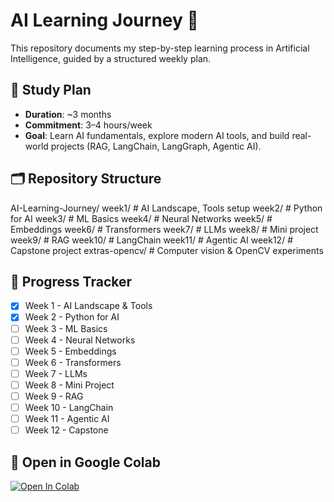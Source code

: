 # AI Learning Journey 🚀

This repository documents my step-by-step learning process in Artificial Intelligence, guided by a structured weekly plan.

## 📅 Study Plan
- **Duration**: ~3 months
- **Commitment**: 3–4 hours/week
- **Goal**: Learn AI fundamentals, explore modern AI tools, and build real-world projects (RAG, LangChain, LangGraph, Agentic AI).

## 🗂 Repository Structure
AI-Learning-Journey/
week1/ # AI Landscape, Tools setup
week2/ # Python for AI
week3/ # ML Basics
week4/ # Neural Networks
week5/ # Embeddings
week6/ # Transformers
week7/ # LLMs
week8/ # Mini project
week9/ # RAG
week10/ # LangChain
week11/ # Agentic AI
week12/ # Capstone project
extras-opencv/ # Computer vision & OpenCV experiments

## 📌 Progress Tracker
- [x] Week 1 - AI Landscape & Tools
- [x] Week 2 - Python for AI
- [ ] Week 3 - ML Basics
- [ ] Week 4 - Neural Networks
- [ ] Week 5 - Embeddings
- [ ] Week 6 - Transformers
- [ ] Week 7 - LLMs
- [ ] Week 8 - Mini Project
- [ ] Week 9 - RAG
- [ ] Week 10 - LangChain
- [ ] Week 11 - Agentic AI
- [ ] Week 12 - Capstone

## 🔗 Open in Google Colab
[![Open In Colab](https://colab.research.google.com/assets/colab-badge.svg)](
https://colab.research.google.com/github/udaysankarg/AI-Learning-Journey/blob/main/week1/Week1_AI_Intro.ipynb)
